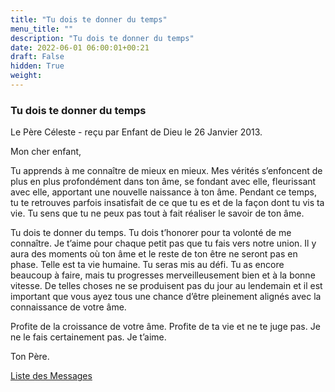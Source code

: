 ```yaml
---
title: "Tu dois te donner du temps"
menu_title: ""
description: "Tu dois te donner du temps"
date: 2022-06-01 06:00:01+00:21
draft: False
hidden: True
weight:
---
```

### Tu dois te donner du temps

Le Père Céleste - reçu par Enfant de Dieu le 26 Janvier 2013.

Mon cher enfant,

Tu apprends à me connaître de mieux en mieux. Mes vérités s’enfoncent de plus en plus profondément dans ton âme, se fondant avec elle, fleurissant avec elle, apportant une nouvelle naissance à ton âme. Pendant ce temps, tu te retrouves parfois insatisfait de ce que tu es et de la façon dont tu vis ta vie. Tu sens que tu ne peux pas tout à fait réaliser le savoir de ton âme.

Tu dois te donner du temps. Tu dois t’honorer pour ta volonté de me connaître. Je t’aime pour chaque petit pas que tu fais vers notre union. Il y aura des moments où ton âme et le reste de ton être ne seront pas en phase. Telle est ta vie humaine. Tu seras mis au défi. Tu as encore beaucoup à faire, mais tu progresses merveilleusement bien et à la bonne vitesse. De telles choses ne se produisent pas du jour au lendemain et il est important que vous ayez tous une chance d’être pleinement alignés avec la connaissance de votre âme.

Profite de la croissance de votre âme. Profite de ta vie et ne te juge pas. Je ne le fais certainement pas. Je t’aime.

Ton Père.

[Liste des Messages](/fr-contemporary-messages/fr-contemporary-messages-by-date-order/fr-contemporary-messages-2013)
